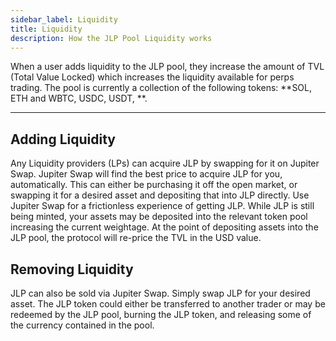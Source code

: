 ```yaml
---
sidebar_label: Liquidity
title: Liquidity
description: How the JLP Pool Liquidity works
---
```


<head>
    <title>Liquidity</title>
    <meta name="twitter:card" content="summary" />
</head>

When a user adds liquidity to the JLP pool, they increase the amount of TVL (Total Value Locked) which increases the liquidity available for perps trading. The pool is currently a collection of the following tokens: **SOL, ETH and WBTC, USDC, USDT, **.

---

## Adding Liquidity

Any Liquidity providers (LPs) can acquire JLP by swapping for it on Jupiter Swap. Jupiter Swap will find the best price to acquire JLP for you, automatically. This can either be purchasing it off the open market, or swapping it for a desired asset and depositing that into JLP directly. Use Jupiter Swap for a frictionless experience of getting JLP. While JLP is still being minted, your assets may be deposited into the relevant token pool increasing the current weightage. At the point of depositing assets into the JLP pool, the protocol will re-price the TVL in the USD value.

## Removing Liquidity

JLP can also be sold via Jupiter Swap. Simply swap JLP for your desired asset. The JLP token could either be transferred to another trader or may be redeemed by the JLP pool, burning the JLP token, and releasing some of the currency contained in the pool.

